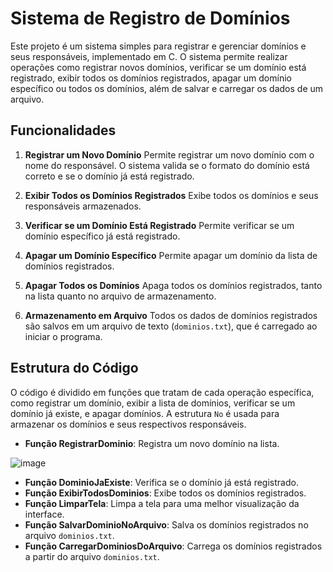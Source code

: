 # Sistema de Registro de Domínios

Este projeto é um sistema simples para registrar e gerenciar domínios e seus responsáveis, implementado em C. O sistema permite realizar operações como registrar novos domínios, verificar se um domínio está registrado, exibir todos os domínios registrados, apagar um domínio específico ou todos os domínios, além de salvar e carregar os dados de um arquivo.

## Funcionalidades

1. **Registrar um Novo Domínio**
   Permite registrar um novo domínio com o nome do responsável. O sistema valida se o formato do domínio está correto e se o domínio já está registrado.

2. **Exibir Todos os Domínios Registrados**
   Exibe todos os domínios e seus responsáveis armazenados.

3. **Verificar se um Domínio Está Registrado**
   Permite verificar se um domínio específico já está registrado.

4. **Apagar um Domínio Específico**
   Permite apagar um domínio da lista de domínios registrados.

5. **Apagar Todos os Domínios**
   Apaga todos os domínios registrados, tanto na lista quanto no arquivo de armazenamento.

6. **Armazenamento em Arquivo**
   Todos os dados de domínios registrados são salvos em um arquivo de texto (`dominios.txt`), que é carregado ao iniciar o programa.

## Estrutura do Código

O código é dividido em funções que tratam de cada operação específica, como registrar um domínio, exibir a lista de domínios, verificar se um domínio já existe, e apagar domínios. A estrutura `No` é usada para armazenar os domínios e seus respectivos responsáveis.

* **Função RegistrarDominio**: Registra um novo domínio na lista.

![image](https://github.com/user-attachments/assets/84eae39f-3049-4fa1-bc68-5d57193511d4)



* **Função DominioJaExiste**: Verifica se o domínio já está registrado.
* **Função ExibirTodosDominios**: Exibe todos os domínios registrados.
* **Função LimparTela**: Limpa a tela para uma melhor visualização da interface.
* **Função SalvarDominioNoArquivo**: Salva os domínios registrados no arquivo `dominios.txt`.
* **Função CarregarDominiosDoArquivo**: Carrega os domínios registrados a partir do arquivo `dominios.txt`.
